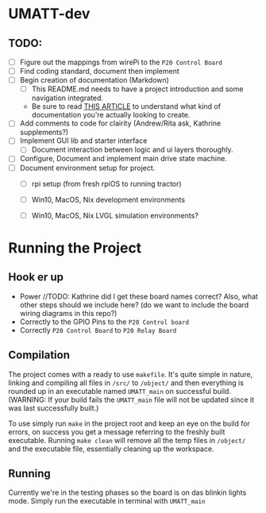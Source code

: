 # UMATT-dev

## **TODO:**
- [ ] Figure out the mappings from wirePi to the `P20 Control Board`
- [ ] Find coding standard, document then implement
- [ ] Begin creation of documentation (Markdown)
	- [ ] This README.md needs to have a project introduction and some navigation integrated.
	- Be sure to read [THIS ARTICLE](https://documentation.divio.com) to understand what kind of documentation you're actually looking to create.
- [ ] Add comments to code for clairity (Andrew/Rita ask, Kathrine supplements?)
- [ ] Implement GUI lib and starter interface
	- [ ] Document interaction between logic and ui layers thoroughly.
- [ ] Configure, Document and implement main drive state machine.
- [ ] Document environment setup for project.
	- [ ] rpi setup (from fresh rpiOS to running tractor)
	- [ ] Win10, MacOS, Nix development environments
	- [ ] Win10, MacOS, Nix LVGL simulation environments?




# Running the Project

## Hook er up

- Power
//TODO: Kathrine did I get these board names correct? Also, what other steps should we include here? (do we want to include the board wiring diagrams in this repo?)
- Correctly to the GPIO Pins to the `P20 Control board`
- Correctly `P20 Control Board` to `P20 Relay Board`

## Compilation

The project comes with a ready to use `makefile`. It's quite simple in nature, linking and compiling all files in `/src/` to `/object/` and then everything is rounded up in an executable named `UMATT_main` on successful build.
(WARNING: If your build fails the `UMATT_main` file will not be updated since it was last successfully built.)

To use simply run `make` in the project root and keep an eye on the build for errors, on success you get a message referring to the freshly built executable.
Running `make clean` will remove all the temp files in `/object/` and the executable file, essentially cleaning up the workspace.

## Running

Currently we're in the testing phases so the board is on das blinkin lights mode. Simply run the executable in terminal with `UMATT_main`
